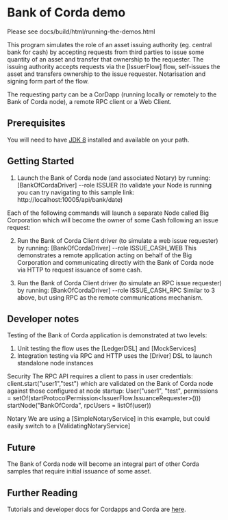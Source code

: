 # Bank of Corda demo
Please see docs/build/html/running-the-demos.html

This program simulates the role of an asset issuing authority (eg. central bank for cash) by accepting requests
from third parties to issue some quantity of an asset and transfer that ownership to the requester.
The issuing authority accepts requests via the [IssuerFlow] flow, self-issues the asset and transfers
ownership to the issue requester. Notarisation and signing form part of the flow.

The requesting party can be a CorDapp (running locally or remotely to the Bank of Corda node), a remote RPC client or
a Web Client.

## Prerequisites

You will need to have [JDK 8](http://www.oracle.com/technetwork/java/javase/downloads/jdk8-downloads-2133151.html) 
installed and available on your path.

## Getting Started

1. Launch the Bank of Corda node (and associated Notary) by running:
[BankOfCordaDriver] --role ISSUER
(to validate your Node is running you can try navigating to this sample link: http://localhost:10005/api/bank/date)

Each of the following commands will launch a separate Node called Big Corporation which will become the owner
of some Cash following an issue request:

2. Run the Bank of Corda Client driver (to simulate a web issue requester) by running:
[BankOfCordaDriver] --role ISSUE_CASH_WEB
This demonstrates a remote application acting on behalf of the Big Corporation and communicating directly with the
Bank of Corda node via HTTP to request issuance of some cash.

3. Run the Bank of Corda Client driver (to simulate an RPC issue requester) by running:
[BankOfCordaDriver] --role ISSUE_CASH_RPC
Similar to 3 above, but using RPC as the remote communications mechanism.

## Developer notes

Testing of the Bank of Corda application is demonstrated at two levels:
1. Unit testing the flow uses the [LedgerDSL] and [MockServices]
2. Integration testing via RPC and HTTP uses the [Driver] DSL to launch standalone node instances

Security
The RPC API requires a client to pass in user credentials:
    client.start("user1","test")
which are validated on the Bank of Corda node against those configured at node startup:
    User("user1", "test", permissions = setOf(startProtocolPermission<IssuerFlow.IssuanceRequester>()))
    startNode("BankOfCorda", rpcUsers = listOf(user))

Notary
We are using a [SimpleNotaryService] in this example, but could easily switch to a [ValidatingNotaryService]

## Future

The Bank of Corda node will become an integral part of other Corda samples that require initial issuance of some asset.

## Further Reading

Tutorials and developer docs for Cordapps and Corda are [here](https://docs.corda.net/).